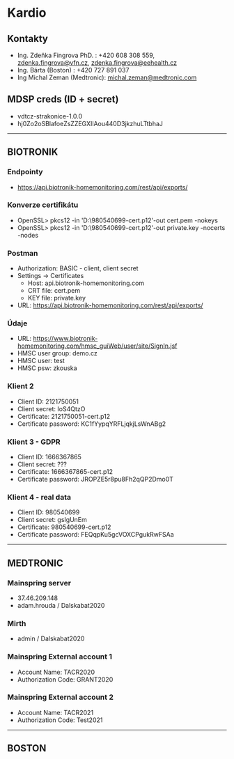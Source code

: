# Kardio
## Kontakty
- Ing. Zdeňka Fingrova PhD. : +420 608 308 559, zdenka.fingrova@vfn.cz, zdenka.fingrova@eehealth.cz
- Ing. Bárta (Boston) : +420 727 891 037 
- Ing Michal Zeman (Medtronic): michal.zeman@medtronic.com

## MDSP creds (ID + secret)
- vdtcz-strakonice-1.0.0
- hj0Zo2oSBlafoeZsZZEGXIlAou440D3jkzhuLTtbhaJ

---

## BIOTRONIK
### Endpointy
- https://api.biotronik-homemonitoring.com/rest/api/exports/
### Konverze certifikátu
- OpenSSL> pkcs12 -in 'D:\980540699-cert.p12'-out cert.pem -nokeys
- OpenSSL> pkcs12 -in 'D:\980540699-cert.p12'-out private.key -nocerts -nodes
### Postman
- Authorization: BASIC - client, client secret
- Settings -> Certificates
    - Host: api.biotronik-homemonitoring.com
    - CRT file: cert.pem
    - KEY file: private.key
- URL: https://api.biotronik-homemonitoring.com/rest/api/exports/
### Údaje
- URL: https://www.biotronik-homemonitoring.com/hmsc_guiWeb/user/site/SignIn.jsf
- HMSC user group: demo.cz
- HMSC user: test
- HMSC psw: zkouska
### Klient 2
- Client ID: 2121750051
- Client secret: IoS4QtzO
- Certificate: 2121750051-cert.p12
- Certificate password: KC1fYypqYRFLjqkjLsWnABg2
### Klient 3 - GDPR
- Client ID: 1666367865
- Client secret: ???
- Certificate: 1666367865-cert.p12
- Certificate password: JROPZE5r8pu8Fh2qQP2Dmo0T
### Klient 4 - real data
- Client ID: 980540699
- Client secret: gsIgUnEm
- Certificate: 980540699-cert.p12
- Certificate password: FEQqpKu5gcVOXCPgukRwFSAa

---

## MEDTRONIC
### Mainspring server
- 37.46.209.148
- adam.hrouda / Dalskabat2020

### Mirth
- admin / Dalskabat2020

### Mainspring External account 1
- Account Name: TACR2020
- Authorization Code: GRANT2020 
### Mainspring External account 2
- Account Name: TACR2021
- Authorization Code: Test2021 

---

## BOSTON